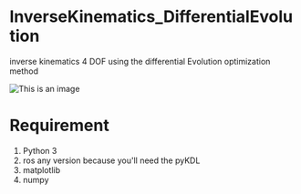 # InverseKinematics_DifferentialEvolution
inverse kinematics 4 DOF using the differential Evolution optimization method 

![This is an image](https://github.com/BarelangFC/InverseKinematics_DifferentialEvolution/blob/main/Figure_1.png)

# Requirement
1. Python 3
2. ros any version because you'll need the pyKDL
3. matplotlib
4. numpy
